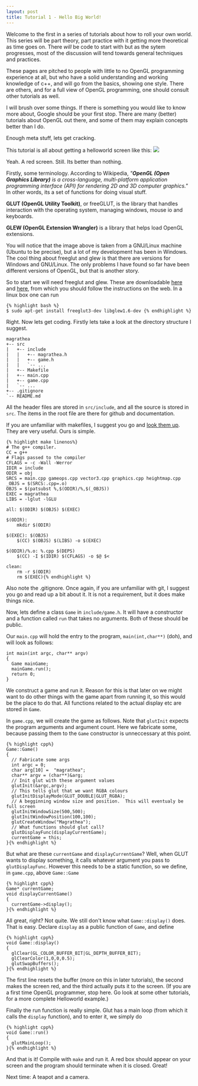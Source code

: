 ```yaml
---
layout: post
title: Tutorial 1 - Hello Big World!
---
```


Welcome to the first in a series of tutorials about how to roll your own world.  This series will be part theory, part practice with it getting more theoretical as time goes on.  There _will_ be code to start with but as the sytem progresses, most of the discussion will tend towards general techniques and practices.

These pages are pitched to people with little to no OpenGL programming experience at all, but who have a solid understanding and working knowledge of c++, and will go from the basics, showing one style.  There are others, and for a full view of OpenGL programming, one should consult other tutorials as well.

I will brush over some things.  If there is something you would like to know more about, Google should be your first stop.  There are many (better) tutorials about OpenGL out there, and some of them may explain concepts better than I do.

Enough meta stuff, lets get cracking.

This tutorial is all about getting a helloworld screen like this:
![](http://rspencer01.github.io/Project-Magrathea-V2/assets/Screenshot1.png)

Yeah.  A red screen.  Still.  Its better than nothing.

Firstly, some terminology.  According to Wikipedia, _"**OpenGL (Open Graphics Library)** is a cross-language, multi-platform application programming interface (API) for rendering 2D and 3D computer graphics."_  In other words, its a set of functions for doing visual stuff.

**GLUT (OpenGL Utility Toolkit)**, or freeGLUT, is the library that handles interaction with the operating system, managing windows, mouse io and keyboards.

**GLEW (OpenGL Extension Wrangler)** is a library that helps load OpenGL extensions.

You will notice that the image above is taken from a GNU/Linux machine (Ubuntu to be precise), but a lot of my development has been in Windows.  The cool thing about freeglut and glew is that there are versions for Windows and GNU/Linux.  The only problems I have found so far have been different versions of OpenGL, but that is another story.

So to start we will need freeglut and glew.  These are downloadable [here][1] and [here][2], from which you should follow the instructions on the web.  In a linux box one can run

    {% highlight bash %}
    $ sudo apt-get install freeglut3-dev libglew1.6-dev {% endhighlight %}

Right.  Now lets get coding.  Firstly lets take a look at the directory structure I suggest.

    magrathea
    +-- src
    |   +-- include
    |   |   +-- magrathea.h
    |   |   +-- game.h
    |   |   `-- ...
    |   +-- Makefile
    |   +-- main.cpp
    |   +-- game.cpp
    |   `-- ...
    +-- .gitignore 
    `-- README.md
        
All the header files are stored in `src/include`, and all the source is stored in `src`.  The items in the root file are there for github and documentation.

If you are unfamiliar with makefiles, I suggest you go and [look them up][3].  They are very useful.  Ours is simple.

    {% highlight make linenos%}
    # The g++ compiler.
    CC = g++
    # Flags passed to the compiler
    CFLAGS = -c -Wall -Werror
    IDIR = include
    ODIR = obj
    SRCS = main.cpp gameops.cpp vector3.cpp graphics.cpp heightmap.cpp
    _OBJS = $(SRCS:.cpp=.o)
    OBJS = $(patsubst %,$(ODIR)/%,$(_OBJS))
    EXEC = magrathea
    LIBS = -lglut -lGLU 

    all: $(ODIR) $(OBJS) $(EXEC)

    $(ODIR):
        mkdir $(ODIR)

    $(EXEC): $(OBJS)
        $(CC) $(OBJS) $(LIBS) -o $(EXEC)

    $(ODIR)/%.o: %.cpp $(DEPS)
        $(CC) -I $(IDIR) $(CFLAGS) -o $@ $<

    clean:
        rm -r $(ODIR)
        rm $(EXEC){% endhighlight %}

Also note the .gitignore.  Once again, if you are unfamiliar with git, I suggest you go and read up a bit about it.  It is not a requirement, but it does make things nice.  

Now, lets define a class `Game` in `include/game.h`.  It will have a constructor and a function called `run` that takes no arguments.  Both of these should be public.

Our `main.cpp` will hold the entry to the program, `main(int,char**)` (doh), and will look as follows:

<pre><code>int main(int argc, char** argv)
{
  Game mainGame;
  mainGame.run();
  return 0;
}
</code></pre>

We construct a game and run it. Reason for this is that later on we might want to do other things with the game apart from running it, so this would be the place to do that.  All functions related to the actual display etc are stored in `Game`.

In `game.cpp`, we will create the game as follows.  Note that `glutInit` expects the program arguments and argument count.  Here we fabricate some, because passing them to the `Game` constructor is unneccessary at this point.

    {% highlight cpp%}
    Game::Game()
    {
      // Fabricate some args
      int argc = 0;
      char arg[10] =  "magrathea";
      char** argv = (char**)&arg;
      // Init glut with these argument values
      glutInit(&argc,argv);
      // This tells glut that we want RGBA colours
      glutInitDisplayMode(GLUT_DOUBLE|GLUT_RGBA);
      // A begginning window size and position.  This will eventualy be full screen
      glutInitWindowSize(500,500);
      glutInitWindowPosition(100,100);
      glutCreateWindow("Magrathea");
      // What functions should glut call?
      glutDisplayFunc(displayCurrentGame);
      currentGame = this;
    }{% endhighlight %}

But what are these `currentGame` and `displayCurrentGame`?  Well, when GLUT wants to display something, it calls whatever argument you pass to `glutDisplayFunc`.  However this needs to be a static function, so we define, in `game.cpp`, above `Game::Game`

    {% highlight cpp%}
    Game* currentGame;
    void displayCurrentGame()
    {
      currentGame->display();
    }{% endhighlight %}

All great, right?  Not quite.  We still don't know what `Game::display()` does.  That is easy.  Declare `display` as a public function of `Game`, and define

    {% highlight cpp%}
    void Game::display()
    {
      glClear(GL_COLOR_BUFFER_BIT|GL_DEPTH_BUFFER_BIT);
      glClearColor(1,0,0,0.5);
      glutSwapBuffers();
    }{% endhighlight %}

The first line resets the buffer (more on this in later tutorials), the second makes the screen red, and the third actually puts it to the screen.  (If you are a first time OpenGL programmer, stop here.  Go look at some other tutorials, for a more complete Helloworld example.)

Finally the run function is really simple.  Glut has a main loop (from which it calls the `display` function), and to enter it, we simply do

    {% highlight cpp%}
    void Game::run()
    {
      glutMainLoop();
    }{% endhighlight %}

And that is it!  Compile with `make` and run it.  A red box should appear on your screen and the program should terminate when it is closed.  Great!

Next time: A teapot and a camera.

[1]: http://freeglut.sourceforge.net/
[2]: http://glew.sourceforge.net/install.html
[3]: http://mrbook.org/tutorials/make/

